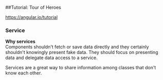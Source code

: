 ##Tutorial: Tour of Heroes

https://angular.io/tutorial


### Service 

<b>Why services</b> <br>
Components shouldn't fetch or save data directly and they certainly shouldn't knowingly present fake data. 
They should focus on presenting data and delegate data access to a service.

Services are a great way to share information among classes that don't know each other.
